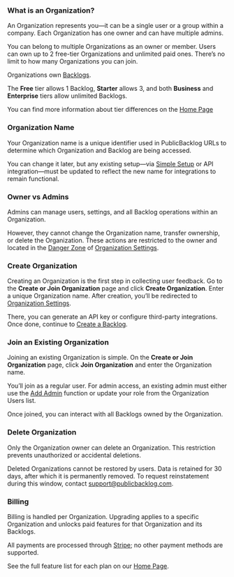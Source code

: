 ### What is an Organization?

An Organization represents you—it can be a single user or a group within a company. Each Organization has one owner and can have multiple admins.

You can belong to multiple Organizations as an owner or member. Users can own up to 2 free-tier Organizations and unlimited paid ones. There’s no limit to how many Organizations you can join.

Organizations own [Backlogs](). 

The **Free** tier allows 1 Backlog, **Starter** allows 3, and both **Business** and **Enterprise** tiers allow unlimited Backlogs.

You can find more information about tier differences on the [Home Page](https://www.publicbacklog.com/)

### Organization Name

Your Organization name is a unique identifier used in PublicBacklog URLs to determine which Organization and Backlog are being accessed.

You can change it later, but any existing setup—via [Simple Setup](/quick-start-easy/) or API integration—must be updated to reflect the new name for integrations to remain functional.

### Owner vs Admins

Admins can manage users, settings, and all Backlog operations within an Organization.

However, they cannot change the Organization name, transfer ownership, or delete the Organization. These actions are restricted to the owner and located in the [Danger Zone]() of [Organization Settings]().


### Create Organization

Creating an Organization is the first step in collecting user feedback. Go to the **Create or Join Organization** page and click **Create Organization**. Enter a unique Organization name. After creation, you’ll be redirected to [Organization Settings]().

There, you can generate an API key or configure third-party integrations. Once done, continue to [Create a Backlog]().



### Join an Existing Organization

Joining an existing Organization is simple. On the **Create or Join Organization** page, click **Join Organization** and enter the Organization name.

You’ll join as a regular user. For admin access, an existing admin must either use the [Add Admin]() function or update your role from the Organization Users list.

Once joined, you can interact with all Backlogs owned by the Organization.


### Delete Organization

Only the Organization owner can delete an Organization. This restriction prevents unauthorized or accidental deletions.

Deleted Organizations cannot be restored by users. Data is retained for 30 days, after which it is permanently removed. To request reinstatement during this window, contact [support@publicbacklog.com]().


### Billing

Billing is handled per Organization. Upgrading applies to a specific Organization and unlocks paid features for that Organization and its Backlogs.

All payments are processed through [Stripe](https://www.stripe.com); no other payment methods are supported.

See the full feature list for each plan on our [Home Page](https://www.publicbacklog.com).

